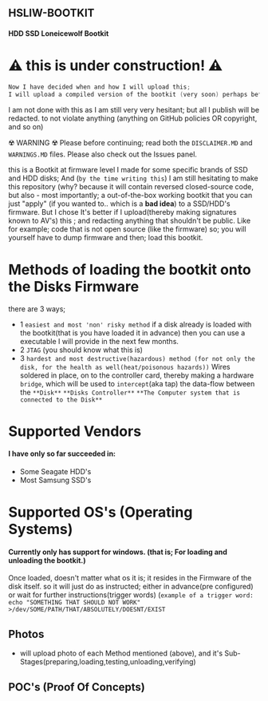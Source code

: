 ## HSLIW-BOOTKIT
#### HDD SSD Loneicewolf Bootkit

# :warning: this is under construction! :warning:

```c
Now I have decided when and how I will upload this; 
I will upload a compiled version of the bootkit (very soon) perhaps before I begin CompTIA and a Google course, if not ill do it directly after.
```


I am not done with this as I am still very very hesitant;
but all I publish will be redacted. to not violate anything (anything on GitHub policies OR copyright, and so on) 



:radioactive: WARNING :radioactive:
Please before continuing; read both the `DISCLAIMER.MD` and `WARNINGS.MD` files.
Please also check out the Issues panel.




this is a Bootkit at firmware level I made for some specific brands of SSD and HDD disks;
And (`by the time writing this`) I am still hesitating to make this repository (why? because it will contain reversed closed-source code, but also - most importantly; a out-of-the-box working bootkit that you can just "apply" (if you wanted to.. which is a **bad idea**) to a SSD/HDD's firmware.
But I chose It's better if I upload(thereby making signatures known to AV's) this ; and redacting anything that shouldn't be public. Like for example; code that is not open source (like the firmware) 
so; you will yourself have to dump firmware and then; load this bootkit.




# Methods of loading the bootkit onto the Disks Firmware
there are 3 ways;
- 1 `easiest and most 'non' risky method` if a disk already is loaded with the bootkit(that is you have loaded it in advance) then you can use a executable I will provide in the next few months.
- 2 `JTAG` (you should know what this is)
- 3 `hardest and most destructive(hazardous) method (for not only the disk, for the health as well(heat/poisonous hazards))` Wires soldered in place, on to the controller card, thereby making a hardware `bridge`, which will be used to `intercept`(aka tap) the data-flow between the `**Disk**`  `**Disks Controller**` `**The Computer system that is connected to the Disk**`



# Supported Vendors
#### I have only so far succeeded in:
- Some Seagate HDD's
- Most Samsung SSD's


# Supported OS's (Operating Systems)

#### Currently only has support for windows. (that is; For  loading and unloading the bootkit.)

Once loaded, doesn't matter what os it is; it resides in the Firmware of the disk itself. so it will just do as instructed; either in advance(pre configured) or wait for further instructions(trigger words) (`example of a trigger word: echo "SOMETHING THAT SHOULD NOT WORK" >/dev/SOME/PATH/THAT/ABSOLUTELY/DOESNT/EXIST`



## Photos

- will upload photo of each Method mentioned (above), and it's Sub-Stages(preparing,loading,testing,unloading,verifying)


## POC's (Proof Of Concepts)

